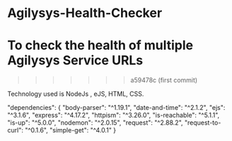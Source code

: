 # Agilysys-Health-Checker

To check the health of multiple Agilysys Service URLs
=======
>>>>>>> a59478c (first commit)

Technology used is NodeJs , eJS, HTML, CSS.

"dependencies": {
    "body-parser": "^1.19.1",
    "date-and-time": "^2.1.2",
    "ejs": "^3.1.6",
    "express": "^4.17.2",
    "httpism": "^3.26.0",
    "is-reachable": "^5.1.1",
    "is-up": "^5.0.0",
    "nodemon": "^2.0.15",
    "request": "^2.88.2",
    "request-to-curl": "^0.1.6",
    "simple-get": "^4.0.1"
  }
